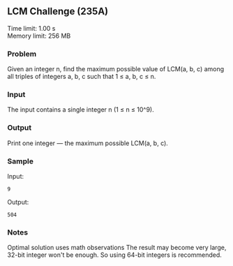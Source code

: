 ## LCM Challenge (235A)

Time limit: 1.00 s  
Memory limit: 256 MB

### Problem

Given an integer n, find the maximum possible value of LCM(a, b, c) among all triples of integers a, b, c such that 1 ≤ a, b, c ≤ n.

### Input

The input contains a single integer n (1 ≤ n ≤ 10^9).

### Output

Print one integer — the maximum possible LCM(a, b, c).

### Sample

Input:

```
9
```

Output:

```
504
```

### Notes

Optimal solution uses math observations
The result may become very large, 32-bit integer won't be enough. So using 64-bit integers is recommended.
